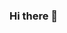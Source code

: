### Hi there 👋

<!--
**makubex64/makubex64** is a ✨ _special_ ✨ repository because its `README.md` (this file) appears on your GitHub profile.
![js gif](https://github.com/makubex64/makubex64/blob/main/javascript.gif)
Here are some ideas to get you started:

- 🔭 I’m currently working on ...
- 🌱 I’m currently learning ...
- 👯 I’m looking to collaborate on ...
- 🤔 I’m looking for help with ...
- 💬 Ask me about ...
- 📫 How to reach me: ...
- 😄 Pronouns: ...
- ⚡ Fun fact: ...
-->
